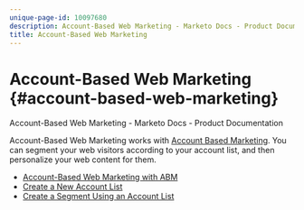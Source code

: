 ```yaml
---
unique-page-id: 10097680
description: Account-Based Web Marketing - Marketo Docs - Product Documentation
title: Account-Based Web Marketing
---
```


# Account-Based Web Marketing {#account-based-web-marketing}

Account-Based Web Marketing - Marketo Docs - Product Documentation

Account-Based Web Marketing works with [Account Based Marketing](../../product-docs/account-based-marketing.md). You can segment your web visitors according to your account list, and then personalize your web content for them.

* [Account-Based Web Marketing with ABM](account-based-web-marketing/account-based-web-marketing-with-abm.md)
* [Create a New Account List](account-based-web-marketing/create-a-new-account-list.md)
* [Create a Segment Using an Account List](account-based-web-marketing/create-a-segment-using-an-account-list.md)

